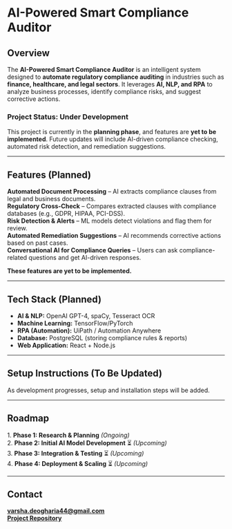 # AI-Powered Smart Compliance Auditor

## Overview
The **AI-Powered Smart Compliance Auditor** is an intelligent system designed to **automate regulatory compliance auditing** in industries such as **finance, healthcare, and legal sectors**. It leverages **AI, NLP, and RPA** to analyze business processes, identify compliance risks, and suggest corrective actions.

### Project Status: **Under Development**
This project is currently in the **planning phase**, and features are **yet to be implemented**. Future updates will include AI-driven compliance checking, automated risk detection, and remediation suggestions.

---

## Features (Planned)
 **Automated Document Processing** – AI extracts compliance clauses from legal and business documents.  
 **Regulatory Cross-Check** – Compares extracted clauses with compliance databases (e.g., GDPR, HIPAA, PCI-DSS).  
**Risk Detection & Alerts** – ML models detect violations and flag them for review.  
**Automated Remediation Suggestions** – AI recommends corrective actions based on past cases.  
**Conversational AI for Compliance Queries** – Users can ask compliance-related questions and get AI-driven responses.  

**These features are yet to be implemented.**  

---

## Tech Stack (Planned)
- **AI & NLP:** OpenAI GPT-4, spaCy, Tesseract OCR  
- **Machine Learning:** TensorFlow/PyTorch  
- **RPA (Automation):** UiPath / Automation Anywhere  
- **Database:** PostgreSQL (storing compliance rules & reports)  
- **Web Application:** React + Node.js  

---

##  Setup Instructions (To Be Updated)
As development progresses, setup and installation steps will be added.

---

## Roadmap
1️. **Phase 1: Research & Planning** *(Ongoing)*  
2️. **Phase 2: Initial AI Model Development** ⏳ *(Upcoming)*  
3. **Phase 3: Integration & Testing** ⏳ *(Upcoming)*  
4️. **Phase 4: Deployment & Scaling** ⏳ *(Upcoming)*  

---

## Contact
**varsha.deogharia44@gmail.com**  
**[Project Repository](https://github.com/varsha589/AI-Powered-Smart-Compliance-Auditor)**
